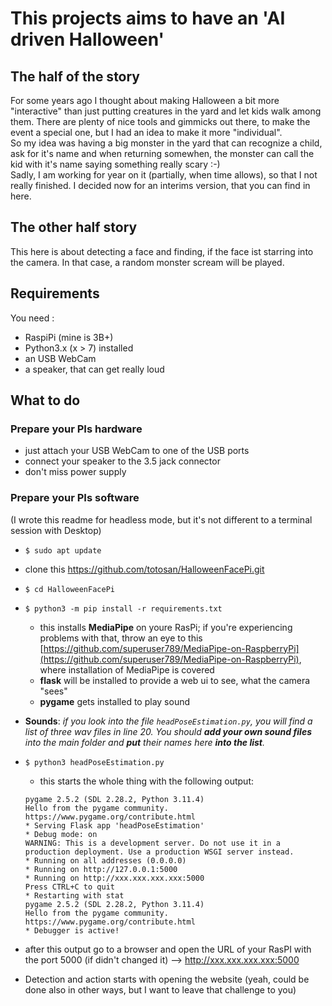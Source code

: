 # This projects aims to have an 'AI driven Halloween'

## The half of the story
For some years ago I thought about making Halloween a bit more "interactive" than just putting creatures in the yard and let kids walk among them.
There are plenty of nice tools and gimmicks out there, to make the event a special one, but I had an idea to make it more "individual".   
So my idea was having a big monster in the yard that can recognize a child, ask for it's name and when returning somewhen, the monster can call the kid with it's name saying something really scary :-)   
Sadly, I am working for year on it (partially, when time allows), so that I not really finished. I decided now for an interims version, that you can find in here.

## The other half story
This here is about detecting a face and finding, if the face ist starring into the camera. In that case, a random monster scream will be played.

## Requirements

You need :
- RaspiPi (mine is 3B+)
- Python3.x (x > 7) installed
- an USB WebCam
- a speaker, that can get really loud

## What to do
### Prepare your PIs hardware
- just attach your USB WebCam to one of the USB ports
- connect your speaker to the 3.5 jack connector
- don't miss power supply

### Prepare your PIs software
(I wrote this readme for headless mode, but it's not different to a terminal session with Desktop)
- `$ sudo apt update`
- clone this https://github.com/totosan/HalloweenFacePi.git
- `$ cd HalloweenFacePi`
- `$ python3 -m pip install -r requirements.txt`
    - this installs **MediaPipe** on youre RasPi; if you're experiencing problems with that, throw an eye to this [https://github.com/superuser789/MediaPipe-on-RaspberryPi](https://github.com/superuser789/MediaPipe-on-RaspberryPi), where installation of MediaPipe is covered 
    - **flask** will be installed to provide a web ui to see, what the camera "sees"
    - **pygame** gets installed to play sound
- **Sounds**:
    *if you look into the file `headPoseEstimation.py`, you will find a list of three wav files in line 20.
    You should ***add your own sound files*** into the main folder and ***put*** their names here ***into the list***.*

- `$ python3 headPoseEstimation.py`
    - this starts the whole thing with the following output:
    ```
    pygame 2.5.2 (SDL 2.28.2, Python 3.11.4)
    Hello from the pygame community. https://www.pygame.org/contribute.html
    * Serving Flask app 'headPoseEstimation'
    * Debug mode: on
    WARNING: This is a development server. Do not use it in a production deployment. Use a production WSGI server instead.
    * Running on all addresses (0.0.0.0)
    * Running on http://127.0.0.1:5000
    * Running on http://xxx.xxx.xxx.xxx:5000
    Press CTRL+C to quit
    * Restarting with stat
    pygame 2.5.2 (SDL 2.28.2, Python 3.11.4)
    Hello from the pygame community. https://www.pygame.org/contribute.html
    * Debugger is active!
    ```
- after this output go to a browser and open the URL of your RasPI with the port 5000 (if didn't changed it) --> http://xxx.xxx.xxx.xxx:5000
- Detection and action starts with opening the website (yeah, could be done also in other ways, but I want to leave that challenge to you)
